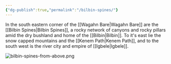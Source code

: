 ```yaml
---
{"dg-publish":true,"permalink":"/bilbin-spines/"}
---
```


In the south eastern corner of the [[Wagahn Bare\|Wagahn Bare]] are the [[Bilbin Spines\|Bilbin Spines]], a rocky network of canyons and rocky pillars amid the dry bushland and home of the [[Bilbin\|Bilbin]]. To it's east lie the snow capped mountains and the [[Kenem Path\|Kenem Path]], and to the south west is the river city and empire of [[Igbele\|Igbele]]. 

![bilbin-spines-from-above.png](/img/user/Images/bilbin-spines-from-above.png)